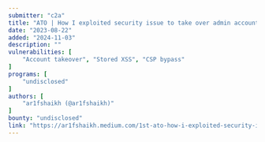 ```yaml
---
submitter: "c2a"
title: "ATO | How I exploited security issue to take over admin account"
date: "2023-08-22"
added: "2024-11-03"
description: ""
vulnerabilities: [
    "Account takeover", "Stored XSS", "CSP bypass"
]
programs: [
    "undisclosed"
]
authors: [
    "ar1fshaikh (@ar1fshaikh)"
]
bounty: "undisclosed"
link: "https://ar1fshaikh.medium.com/1st-ato-how-i-exploited-security-issue-to-take-over-admin-account-e0ae309dc356"
---
```




